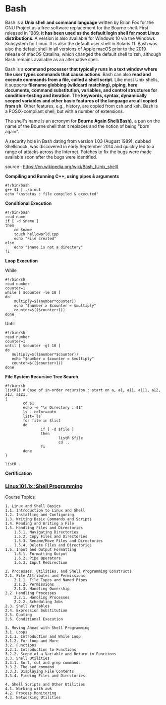 # Bash

Bash is a **Unix shell and command language** written by Brian Fox for the GNU Project as a free software replacement for the Bourne shell. First released in 1989, **it has been used as the default login shell for most Linux distributions**. A version is also available for Windows 10 via the Windows Subsystem for Linux. It is also the default user shell in Solaris 11. Bash was also the default shell in all versions of Apple macOS prior to the 2019 release of macOS Catalina, which changed the default shell to zsh, although Bash remains available as an alternative shell.

Bash is a **command processor that typically runs in a text window where the user types commands that cause actions**. Bash can also **read and execute commands from a file, called a shell script**. Like most Unix shells, it supports **filename globbing (wildcard matching), piping, here documents, command substitution, variables, and control structures for condition-testing and iteration**. The **keywords, syntax, dynamically scoped variables and other basic features of the language are all copied from sh**. Other features, e.g., history, are copied from csh and ksh. Bash is a POSIX-compliant shell, but with a number of extensions.

The shell's name is an acronym for **Bourne Again Shell(Bash)**, a pun on the name of the Bourne shell that it replaces and the notion of being "born again".

A security hole in Bash dating from version 1.03 (August 1989), dubbed Shellshock, was discovered in early September 2014 and quickly led to a range of attacks across the Internet. Patches to fix the bugs were made available soon after the bugs were identified. 

source : https://en.wikipedia.org/wiki/Bash_(Unix_shell)

**Compiling and Running C++, using pipes & arguments**

    #!/bin/bash
    g++ $1 | ./a.out
    echo "\nstatus : file compiled & executed"

**Conditional Execution**
    
    #!/bin/bash
    read name
    if [ -d $name ]
    then
        cd $name
        touch helloworld.cpp
        echo "File created"
    else
        echo "$name is not a directory"
    fi

**Loop Execution**

While

    #!/bin/sh
    read number
    counter=1
    while [ $counter -le 10 ]
    do
        multiply=$((number*counter))
        echo "$number x $counter = $multiply"
        counter=$(($counter+1))
    done

Until    

    #!/bin/sh
    read number
    counter=1
    until [ $counter -gt 10 ]
    do
       multiply=$(($number*$counter))
       echo "$number x $counter = $multiply"
       counter=$(($counter+1))
    done
    
**File System Recursive Tree Search**

    #!/bin/sh
    listR() # Case of in-order recursion : start on a, a1, a11, a111, a12, a13, a121, 
    {
            cd $1
            echo -e "\n Directory : $1"
            ls --color=auto
            list=`ls`
            for file in $list
            do
                    if [ -d $file ]
                    then
                            listR $file
                            cd ..
                    fi
            done
    }

    listR .

**Certification**

### [Linux101.1x :Shell Programming](https://courses.edx.org/certificates/3ac9d51cc10d42088dda3cfeb8f74931)

Course Topics

    1. Linux and Shell Basics
    1.1. Introduction to Linux and Shell
    1.2. Installing and Configuring
    1.3. Writing Basic Commands and Scripts
    1.4. Reading and Writing a File
    1.5. Handling Files and Directories
        1.5.1. Navigating Directories
        1.5.2. Copy Files and Directories
        1.5.3. Rename/Move Files and Directories
        1.5.4. Delete Files and Directories
    1.6. Input and Output Formatting
        1.6.1. Formatting Output
        1.6.2. Pipe Operators
        1.6.3. Input Redirection
    
    2. Processes, Utilities, and Shell Programming Constructs
    2.1. File Attributes and Permissions
        2.1.1. File Types and Named Pipes
        2.1.2. Permissions
        2.1.3. Handling Ownership
    2.2. Handling Processes
        2.2.1. Handling Processes
        2.2.2. Scheduling Jobs
    2.3. Shell Variables
    2.4. Expression Substitution
    2.5. Quoting
    2.6. Conditional Execution
    
    3. Moving Ahead with Shell Programming
    3.1. Loops
    3.1.1. Introduction and While Loop
    3.1.2. For loop and More
    3.2. Functions
    3.2.1. Introduction to Functions
    3.2.2. Scope of a Variable and Return in Functions
    3.3. Shell Utilities
    3.3.1. Sort, cut and grep commands
    3.3.2. The sed command
    3.3.3. Displaying File Contents
    3.3.4. Finding Files and Directories
    
    4. Shell Scripts and Other Utilities
    4.1. Working with awk
    4.2. Process Monitoring
    4.3. Networking Utilities
    

